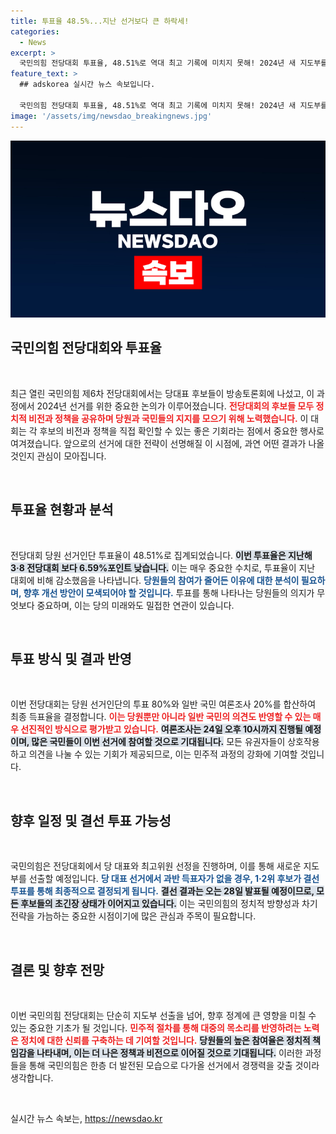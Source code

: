 ```yaml
---
title: 투표율 48.5%...지난 선거보다 큰 하락세!
categories:
  - News
excerpt: >
  국민의힘 전당대회 투표율, 48.51%로 역대 최고 기록에 미치지 못해! 2024년 새 지도부를 선출하기 위한 경선이 한창인 가운데, 여론조사 결과와 결선 투표 일정도 눈길을 끌고 있다. 클릭해서 자세히 알아보세요!
feature_text: >
  ## adskorea 실시간 뉴스 속보입니다.

  국민의힘 전당대회 투표율, 48.51%로 역대 최고 기록에 미치지 못해! 2024년 새 지도부를 선출하기 위한 경선이 한창인 가운데, 여론조사 결과와 결선 투표 일정도 눈길을 끌고 있다. 클릭해서 자세히 알아보세요!
image: '/assets/img/newsdao_breakingnews.jpg'
---
```


<p><img src="/assets/img/newsdao_breakingnews.jpg" alt="adskorea 속보" /></p>

<h2 data-ke-size="size26">국민의힘 전당대회와 투표율</h2>

<p data-ke-size="size16">&nbsp;</p>

<p>최근 열린 국민의힘 제6차 전당대회에서는 당대표 후보들이 방송토론회에 나섰고, 이 과정에서 2024년 선거를 위한 중요한 논의가 이루어졌습니다. <b><span style="color: #ee2323;">전당대회의 후보들 모두 정치적 비전과 정책을 공유하며 당원과 국민들의 지지를 모으기 위해 노력했습니다.</span></b> 이 대회는 각 후보의 비전과 정책을 직접 확인할 수 있는 좋은 기회라는 점에서 중요한 행사로 여겨졌습니다. 앞으로의 선거에 대한 전략이 선명해질 이 시점에, 과연 어떤 결과가 나올 것인지 관심이 모아집니다. </p>

<p data-ke-size="size16">&nbsp;</p>

<h2 data-ke-size="size26">투표율 현황과 분석</h2>

<p data-ke-size="size16">&nbsp;</p>

<p>전당대회 당원 선거인단 투표율이 48.51%로 집계되었습니다. <b><span style="background-color: #21538527;">이번 투표율은 지난해 3·8 전당대회 보다 6.59%포인트 낮습니다.</span></b> 이는 매우 중요한 수치로, 투표율이 지난 대회에 비해 감소했음을 나타냅니다. <b><span style="color: #1a5490;">당원들의 참여가 줄어든 이유에 대한 분석이 필요하며, 향후 개선 방안이 모색되어야 할 것입니다.</span></b> 투표를 통해 나타나는 당원들의 의지가 무엇보다 중요하며, 이는 당의 미래와도 밀접한 연관이 있습니다.</p>

<p data-ke-size="size16">&nbsp;</p>

<h2 data-ke-size="size26">투표 방식 및 결과 반영</h2>

<p data-ke-size="size16">&nbsp;</p>

<p>이번 전당대회는 당원 선거인단의 투표 80%와 일반 국민 여론조사 20%를 합산하여 최종 득표율을 결정합니다. <b><span style="color: #ee2323;">이는 당원뿐만 아니라 일반 국민의 의견도 반영할 수 있는 매우 선진적인 방식으로 평가받고 있습니다.</span></b> <b><span style="background-color: #21538527;">여론조사는 24일 오후 10시까지 진행될 예정이며, 많은 국민들이 이번 선거에 참여할 것으로 기대됩니다.</span></b> 모든 유권자들이 상호작용하고 의견을 나눌 수 있는 기회가 제공되므로, 이는 민주적 과정의 강화에 기여할 것입니다.</p>

<p data-ke-size="size16">&nbsp;</p>

<h2 data-ke-size="size26">향후 일정 및 결선 투표 가능성</h2>

<p data-ke-size="size16">&nbsp;</p>

<p>국민의힘은 전당대회에서 당 대표와 최고위원 선정을 진행하며, 이를 통해 새로운 지도부를 선출할 예정입니다. <b><span style="color: #1a5490;">당 대표 선거에서 과반 득표자가 없을 경우, 1·2위 후보가 결선 투표를 통해 최종적으로 결정되게 됩니다.</span></b> <b><span style="background-color: #21538527;">결선 결과는 오는 28일 발표될 예정이므로, 모든 후보들의 초긴장 상태가 이어지고 있습니다.</span></b> 이는 국민의힘의 정치적 방향성과 차기 전략을 가늠하는 중요한 시점이기에 많은 관심과 주목이 필요합니다.</p>

<p data-ke-size="size16">&nbsp;</p>

<h2 data-ke-size="size26">결론 및 향후 전망</h2>

<p data-ke-size="size16">&nbsp;</p>

<p>이번 국민의힘 전당대회는 단순히 지도부 선출을 넘어, 향후 정계에 큰 영향을 미칠 수 있는 중요한 기초가 될 것입니다. <b><span style="color: #ee2323;">민주적 절차를 통해 대중의 목소리를 반영하려는 노력은 정치에 대한 신뢰를 구축하는 데 기여할 것입니다.</span></b> <b><span style="background-color: #21538527;">당원들의 높은 참여율은 정치적 책임감을 나타내며, 이는 더 나은 정책과 비전으로 이어질 것으로 기대됩니다.</span></b> 이러한 과정들을 통해 국민의힘은 한층 더 발전된 모습으로 다가올 선거에서 경쟁력을 갖출 것이라 생각합니다. </p>

<p data-ke-size="size16">&nbsp;</p>
실시간 뉴스 속보는, <a href="https://newsdao.kr" rel="dofollow">https://newsdao.kr</a>


